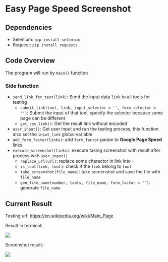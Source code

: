 # Easy Page Speed Screenshot

## Dependencies

- Selenium: `pip install selenium`
- Request: `pip install requests`

## Code Overview

The program will run by `main()` function

### Side function

- `send_link_for_test(link)`: Send the input data `link` to all tools for testing
  - `submit_link(tool, link, input_selector = '', form_selector = '')`: Submit the input of that tool, specify the selector because some page can be different
  - `get_res_link()`: Get the result link without encoded
- `user_input()`: Get user input and run the testing process, this function also set the `input_link` global variable
- `add_form_factor(links)`: add `form_factor` param to **Google Page Speed** links
- `execute_screenshot(links)`: execute taking screenshot with result after process with `user_input()`
  - `replace_url(url)`: replace some charactor in link into `-`
  - `is_tool(link, tool)`: check if the `link` belong to `tool`
  - `take_screenshot(file_name)`: take screenshot and save the file with `file_name`
  - `gen_file_name(number, tools, file_name, form_factor = '')`: generate `file_name`

## Current Result

Testing url: https://en.wikipedia.org/wiki/Main_Page

Result in terminal:

![](https://i.imgur.com/WOQwbAw.png)

Screenshot result:

![](https://i.imgur.com/77jWcRc.png)
